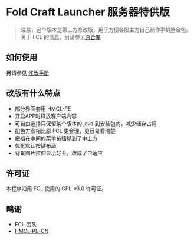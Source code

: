 # Fold Craft Launcher 服务器特供版

> 注意，这个版本是第三方修改版，用于方便各服主为自己制作手机整合包。  
> 关于 FCL 的信息，另请参见[原仓库](https://github.com/FCL-Team/FoldCraftLauncher)

## 如何使用

另请参见 [修改手册](how-to-use.md)

## 改版有什么特点

+ 部分界面套用 HMCL-PE
+ 开启APP时释放客户端内容
+ 可自由选择只保留某个版本的 java 到安装包内，减少储存占用
+ 配色方案相比原 FCL 更合理，更容易看清楚
+ 把挡在中间的菜单按钮移到了中上方
+ 优化默认按键布局
+ 背景图片拉伸显示好丑，改成了自适应

## 许可证

本程序沿用 FCL 使用的 GPL-v3.0 许可证。

## 鸣谢

+ FCL 团队
+ [HMCL-PE-CN](https://github.com/MrXiaoM/HMCL-PE-CN)
